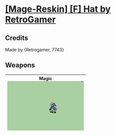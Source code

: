 # [\[Mage-Reskin\] \[F\] Hat by RetroGamer](./)
## Credits

Made by {Retrogamer, 7743}

## Weapons

| <b>Magic</b><br/><img alt="Magic animation" src="./6.%20Magic/Magic.gif"/> |
| :---: |
